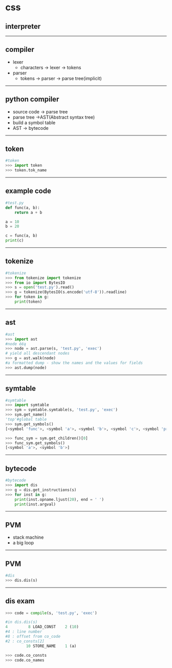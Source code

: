 # css
## interpreter
---
## compiler
  - lexer
    - characters -> lexer -> tokens
  - parser
    - tokens -> parser -> parse tree(implicit)

---
## python compiler 
  - source code -> parse tree
  - parse tree ->AST(Abstract syntax tree)
  - build a symbol table
  - AST -> bytecode

---
## token 

```python
#token
>>> import token
>>> token.tok_name
```
---
## example code

```python
#test.py
def func(a, b):
    return a + b

a = 10
b = 20

c = func(a, b)
print(c)
```
---
## tokenize 

```python
#tokenize
>>> from tokenize import tokenize
>>> from io import BytesIO
>>> s = open('test.py').read()
>>> g = tokenize(BytesIO(s.encode('utf-8')).readline)
>>> for token in g:
	print(token)
```
---
## ast 

```python
#ast
>>> import ast
#node ěěą
>>> node = ast.parse(s, 'test.py', 'exec')
# yield all descendant nodes
>>> g = ast.walk(node)
#a formatted dump - show the names and the values for fields
>>> ast.dump(node)
```
---
## symtable

```python
#symtable
>>> import symtable
>>> sym = symtable.symtable(s, 'test.py', 'exec')
>>> sym.get_name()
'top'#global table
>>> sym.get_symbols()
[<symbol 'func'>, <symbol 'a'>, <symbol 'b'>, <symbol 'c'>, <symbol 'print'>]

>>> func_sym = sym.get_children()[0]
>>> func_sym.get_symbols()
[<symbol 'a'>, <symbol 'b'>]
```
---
## bytecode

```python
#bytecode
>>> import dis
>>> g = dis.get_instructions(s)
>>> for inst in g:
	print(inst.opname.ljust(20), end = ' ')
	print(inst.argval)
```
---
## PVM
  - stack machine
  - a big loop 

---
## PVM

```python
#dis
>>> dis.dis(s)
```

---
## dis exam

```python
>>> code = compile(s, 'test.py', 'exec')

#in dis.dis(s)
4         8 LOAD_CONST    2 (10)
#4 : line number
#8 : offset from co_code
#2 : co_consts[2]
         10 STORE_NAME    1 (a)

>>> code.co_consts
>>> code.co_names
```







